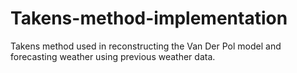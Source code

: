 # Takens-method-implementation
Takens method used in reconstructing the Van Der Pol model and forecasting weather using previous weather data.
